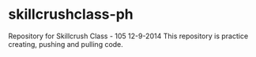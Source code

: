 skillcrushclass-ph
==================

Repository for Skillcrush Class - 105
12-9-2014
This repository is practice creating, pushing and pulling code.
